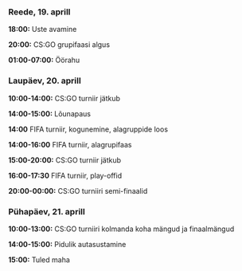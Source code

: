 ### Reede, 19\. aprill

**18:00:** Uste avamine

**20:00:** CS:GO grupifaasi algus

**01:00-07:00:** Öörahu

### Laupäev, 20\. aprill

**10:00-14:00:** CS:GO turniir jätkub

**14:00-15:00:** Lõunapaus

**14:00** FIFA turniir, kogunemine, alagruppide loos

**14:00-16:00** FIFA turniir, alagrupifaas

**15:00-20:00:** CS:GO turniir jätkub

**16:00-17:30** FIFA turniir, play-offid

**20:00-00:00:** CS:GO turniiri semi-finaalid

### Pühapäev, 21\. aprill

**10:00-13:00:** CS:GO turniiri kolmanda koha mängud ja finaalmängud

**14:00-15:00:** Pidulik autasustamine

**15:00:** Tuled maha
